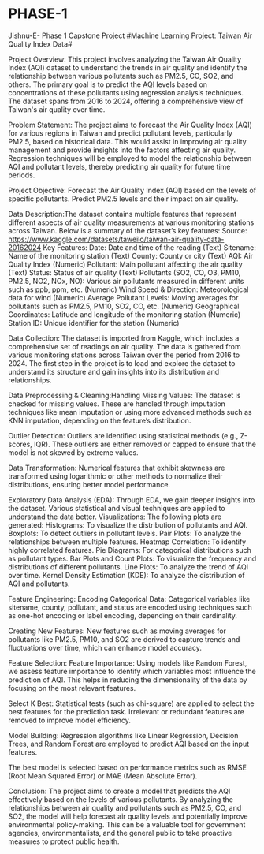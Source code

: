 # PHASE-1
Jishnu-E- Phase 1 Capstone Project
#Machine Learning Project: Taiwan Air Quality Index Data#

Project Overview: This project involves analyzing the Taiwan Air Quality Index (AQI) dataset to understand the trends in air quality and identify the relationship between various pollutants such as PM2.5, CO, SO2, and others. The primary goal is to predict the AQI levels based on concentrations of these pollutants using regression analysis techniques. The dataset spans from 2016 to 2024, offering a comprehensive view of Taiwan's air quality over time.

Problem Statement: The project aims to forecast the Air Quality Index (AQI) for various regions in Taiwan and predict pollutant levels, particularly PM2.5, based on historical data. This would assist in improving air quality management and provide insights into the factors affecting air quality. Regression techniques will be employed to model the relationship between AQI and pollutant levels, thereby predicting air quality for future time periods.

Project Objective:
Forecast the Air Quality Index (AQI) based on the levels of specific pollutants.
Predict PM2.5 levels and their impact on air quality.

Data Description:The dataset contains multiple features that represent different aspects of air quality measurements at various monitoring stations across Taiwan. Below is a summary of the dataset’s key features:
Source: https://www.kaggle.com/datasets/taweilo/taiwan-air-quality-data-20162024
Key Features:
 Date: Date and time of the reading (Text)
 Sitename: Name of the monitoring station (Text)
 County: County or city (Text)
 AQI: Air Quality Index (Numeric)
 Pollutant: Main pollutant affecting the air quality (Text)
 Status: Status of air quality (Text)
 Pollutants (SO2, CO, O3, PM10, PM2.5, NO2, NOx, NO): Various air pollutants 
 measured in different units such as ppb, ppm, etc. (Numeric)
 Wind Speed & Direction: Meteorological data for wind (Numeric)
 Average Pollutant Levels: Moving averages for pollutants such as PM2.5, PM10, SO2, 
 CO, etc. (Numeric)
 Geographical Coordinates: Latitude and longitude of the monitoring station 
 (Numeric)
 Station ID: Unique identifier for the station (Numeric)
 
Data Collection: The dataset is imported from Kaggle, which includes a comprehensive set of readings on air quality. The data is gathered from various monitoring stations across Taiwan over the period from 2016 to 2024. The first step in the project is to load and explore the dataset to understand its structure and gain insights into its distribution and relationships.

Data Preprocessing & Cleaning:Handling Missing Values: The dataset is checked for missing values. These are handled through imputation techniques like mean imputation or using more advanced methods such as KNN imputation, depending on the feature’s distribution.

Outlier Detection: Outliers are identified using statistical methods (e.g., Z-scores, IQR). These outliers are either removed or capped to ensure that the model is not skewed by extreme values.

Data Transformation: Numerical features that exhibit skewness are transformed using logarithmic or other methods to normalize their distributions, ensuring better model performance.

Exploratory Data Analysis (EDA): Through EDA, we gain deeper insights into the dataset. Various statistical and visual techniques are applied to understand the 
data better.
Visualizations: The following plots are generated:
Histograms: To visualize the distribution of pollutants and AQI.
Boxplots: To detect outliers in pollutant levels.
Pair Plots: To analyze the relationships between multiple features.
Heatmap Correlation: To identify highly correlated features.
Pie Diagrams: For categorical distributions such as pollutant types.
Bar Plots and Count Plots: To visualize the frequency and distributions of different pollutants.
Line Plots: To analyze the trend of AQI over time.
Kernel Density Estimation (KDE): To analyze the distribution of AQI and pollutants.

Feature Engineering: Encoding Categorical Data: Categorical variables like sitename, county, pollutant, and status are encoded using techniques such as one-hot encoding or label encoding, depending on their cardinality.

Creating New Features: New features such as moving averages for pollutants like PM2.5, PM10, and SO2 are derived to capture trends and fluctuations over time, which can enhance model accuracy.

Feature Selection: Feature Importance: Using models like Random Forest, we assess feature importance to identify which variables most influence the prediction of AQI. This helps in reducing the dimensionality of the data by focusing on the most relevant features.

Select K Best: Statistical tests (such as chi-square) are applied to select the best features for the prediction task. Irrelevant or redundant features are removed to improve model efficiency.

Model Building: Regression algorithms like Linear Regression, Decision Trees, and Random Forest are employed to predict AQI based on the input features.

The best model is selected based on performance metrics such as RMSE (Root Mean Squared Error) or MAE (Mean Absolute Error).

Conclusion: The project aims to create a model that predicts the AQI effectively based on the levels of various pollutants. By analyzing the relationships between air quality and pollutants such as PM2.5, CO, and SO2, the model will help forecast air quality levels and potentially improve environmental policy-making. This can be a valuable tool for government agencies, environmentalists, and the general public to take proactive measures to protect public health.
